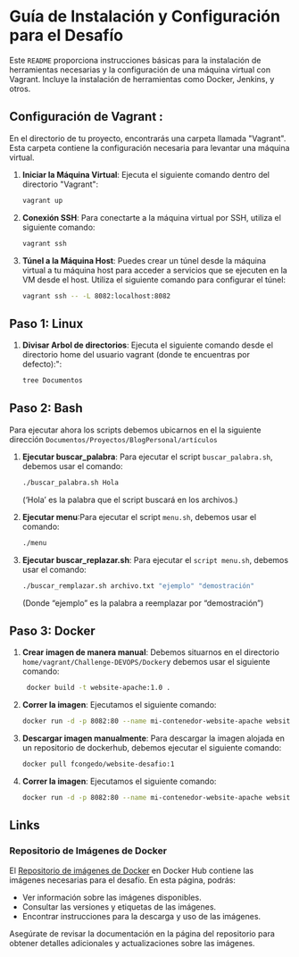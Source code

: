 # Guía de Instalación y Configuración para el Desafío

 Este `README` proporciona instrucciones básicas para la instalación de herramientas necesarias y la configuración de una máquina virtual con Vagrant. Incluye la instalación de herramientas como Docker, Jenkins, y otros.

## Configuración de Vagrant :

En el directorio de tu proyecto, encontrarás una carpeta llamada "Vagrant". Esta carpeta contiene la configuración necesaria para levantar una máquina virtual.

1. **Iniciar la Máquina Virtual**:  Ejecuta el siguiente comando dentro del directorio "Vagrant":
   ```bash
   vagrant up
   ```
2. **Conexión SSH**:  Para conectarte a la máquina virtual por SSH, utiliza el siguiente comando:
   ```bash
   vagrant ssh
   ```
3. **Túnel a la Máquina Host**: Puedes crear un túnel desde la máquina virtual a tu máquina host para acceder a servicios que se ejecuten en la VM desde el host. Utiliza el siguiente comando para configurar el túnel:
   ```bash
   vagrant ssh -- -L 8082:localhost:8082
   ```

## Paso 1: Linux
1. **Divisar Arbol de directorios**: Ejecuta el siguiente comando desde el directorio home del usuario vagrant (donde te encuentras por defecto):":
   ```bash
   tree Documentos
   ```

## Paso 2: Bash
Para ejecutar ahora los scripts debemos ubicarnos en el la siguiente dirección
 `Documentos/Proyectos/BlogPersonal/artículos`

1. **Ejecutar buscar_palabra**: Para ejecutar el script `buscar_palabra.sh`, debemos usar el comando:
   ```bash
   ./buscar_palabra.sh Hola
   ```
   (‘Hola’ es la palabra que el script buscará en los archivos.)

2. **Ejecutar menu**:Para ejecutar el script `menu.sh`, debemos usar el comando:
   ```bash
   ./menu
   ```

2. **Ejecutar buscar_replazar.sh**: Para ejecutar el `script menu.sh`, debemos usar el comando:
   ```bash
   ./buscar_remplazar.sh archivo.txt "ejemplo" "demostración"
   ```
   (Donde “ejemplo” es la palabra a reemplazar por “demostración”)

   
 
 ## Paso 3: Docker
 1. **Crear imagen de manera manual**: Debemos situarnos en el directorio `home/vagrant/Challenge-DEVOPS/Docker`y debemos usar el siguiente comando:
     ```bash
      docker build -t website-apache:1.0 .
     ```

2. **Correr la imagen**: Ejecutamos el siguiente comando:
   ```bash
   docker run -d -p 8082:80 --name mi-contenedor-website-apache website-apache:1.0
   ```
   
3. **Descargar imagen manualmente**: Para descargar la imagen alojada en un repositorio de dockerhub, debemos ejecutar el siguiente comando:
   ```bash
   docker pull fcongedo/website-desafio:1
   ```

2. **Correr la imagen**: Ejecutamos el siguiente comando:
   ```bash
   docker run -d -p 8082:80 --name mi-contenedor-website-apache website-desafio:1.0
   ```

  ## Links

  ### Repositorio de Imágenes de Docker

El [Repositorio de imágenes de Docker](https://hub.docker.com/r/fcongedo/website-desafio) en Docker Hub contiene las imágenes necesarias para el desafío. En esta página, podrás:

- Ver información sobre las imágenes disponibles.
- Consultar las versiones y etiquetas de las imágenes.
- Encontrar instrucciones para la descarga y uso de las imágenes.

Asegúrate de revisar la documentación en la página del repositorio para obtener detalles adicionales y actualizaciones sobre las imágenes.